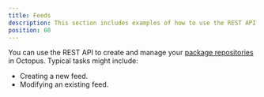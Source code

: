 ```yaml
---
title: Feeds
description: This section includes examples of how to use the REST API to create and manage feeds in Octopus.
position: 60
---
```


You can use the REST API to create and manage your [package repositories](/docs/packaging-applications/package-repositories/index.md) in Octopus. Typical tasks might include:

- Creating a new feed.
- Modifying an existing feed.